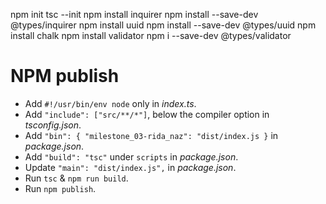 npm init
tsc --init
npm install inquirer
npm install --save-dev @types/inquirer
npm install uuid
npm install --save-dev @types/uuid
npm install chalk
npm install validator
npm i --save-dev @types/validator

# NPM publish

* Add `#!/usr/bin/env node` only in *index.ts*.
* Add `"include": ["src/**/*"]`, below the compiler option in *tsconfig.json*.
* Add `"bin": { "milestone_03-rida_naz": "dist/index.js }` in *package.json*.
* Add `"build": "tsc"` under `scripts` in *package.json*.
* Update `"main": "dist/index.js",` in *package.json*.
* Run `tsc` & `npm run build`.
* Run `npm publish`.